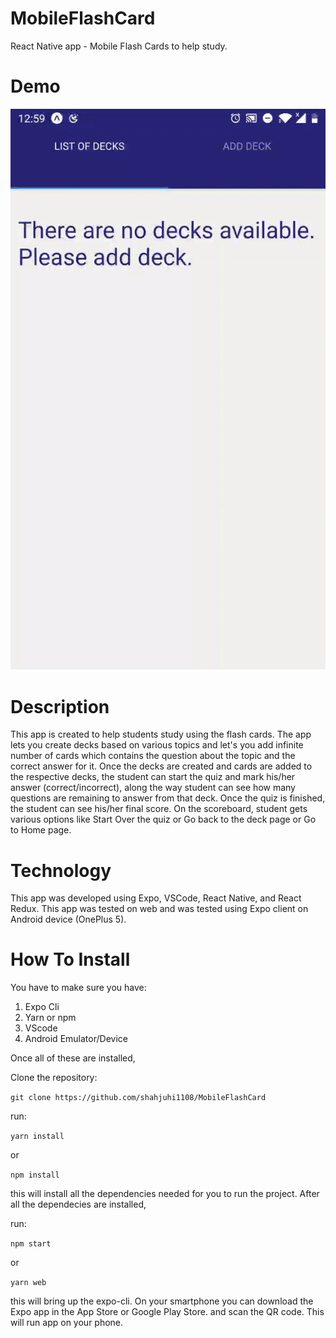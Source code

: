 # MobileFlashCard
React Native app - Mobile Flash Cards to help study.

# Demo

![MobileFlashCardDemo](MobileFlashCardDemo.gif)

# Description
This app is created to help students study using the flash cards. The app lets you create decks based on various topics and let's you add infinite number of cards which contains the question about the topic and the correct answer for it. Once the decks are created and cards are added to the respective decks, the student can start the quiz and mark his/her answer (correct/incorrect), along the way student can see how many questions are remaining to answer from that deck. Once the quiz is finished, the student can see his/her final score. On the scoreboard, student gets various options like Start Over the quiz or Go back to the deck page or Go to Home page.

# Technology
This app was developed using Expo, VSCode, React Native, and React Redux. This app was tested on web and was tested using Expo client on Android device (OnePlus 5).

# How To Install
You have to make sure you have:
1. Expo Cli
2. Yarn or npm
3. VScode
4. Android Emulator/Device

Once all of these are installed, 

Clone the repository:

`git clone https://github.com/shahjuhi1108/MobileFlashCard`

run: 

`yarn install`

or

`npm install`

this will install all the dependencies needed for you to run the project. 
After all the dependecies are installed, 

run: 

`npm start`

or

`yarn web`

this will bring up the expo-cli. On your smartphone you can download the Expo app in the App Store or Google Play Store. and scan the QR code. This will run app on your phone.
